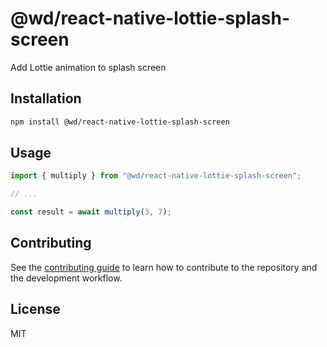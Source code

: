 # @wd/react-native-lottie-splash-screen

Add Lottie animation to splash screen

## Installation

```sh
npm install @wd/react-native-lottie-splash-screen
```

## Usage

```js
import { multiply } from "@wd/react-native-lottie-splash-screen";

// ...

const result = await multiply(3, 7);
```

## Contributing

See the [contributing guide](CONTRIBUTING.md) to learn how to contribute to the repository and the development workflow.

## License

MIT
